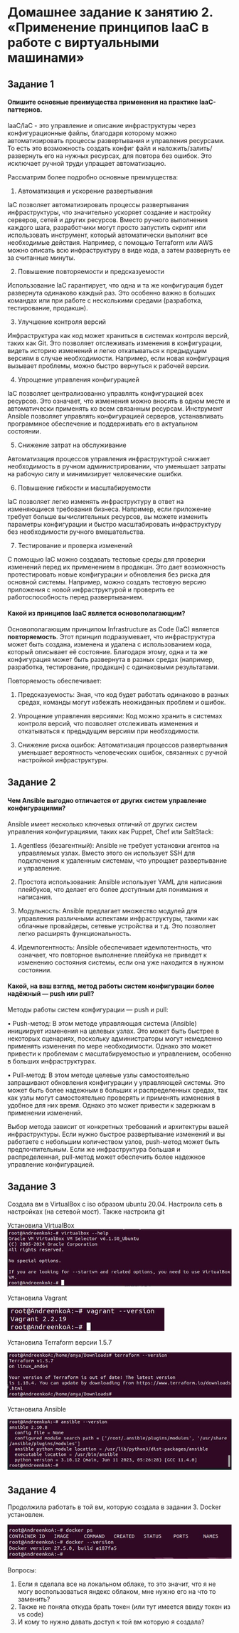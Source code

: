 # Домашнее задание к занятию 2. «Применение принципов IaaC в работе с виртуальными машинами»

## Задание 1
#### Опишите основные преимущества применения на практике IaaC-паттернов.

IaaC/IaC - это управление и описание инфраструктуры через конфигурационные файлы, благодаря которому можно автоматизировать процессы развертывания и управления ресурсами. То есть это возможность создать конфиг файл и наложить/залить/развернуть его на нужных ресурсах, для повтора без ошибок. Это исключает ручной труди упращает автоматизацию.

Рассматрим более подробно основные преимущества:

1. Автоматизация и ускорение развертывания

IaC позволяет автоматизировать процессы развертывания инфраструктуры, что значительно ускоряет создание и настройку серверов, сетей и других ресурсов. Вместо ручного выполнения каждого шага, разработчики могут просто запустить скрипт или использовать инструмент, который автоматически выполнит все необходимые действия. Например, с помощью Terraform или AWS  можно описать всю инфраструктуру в виде кода, а затем развернуть ее за считанные минуты.

2. Повышение повторяемости и предсказуемости

Использование IaC гарантирует, что одна и та же конфигурация будет развернута одинаково каждый раз. Это особенно важно в больших командах или при работе с несколькими средами (разработка, тестирование, продакшн).

3. Улучшение контроля версий

Инфраструктура как код может храниться в системах контроля версий, таких как Git. Это позволяет отслеживать изменения в конфигурации, видеть историю изменений и легко откатываться к предыдущим версиям в случае необходимости. Например, если новая конфигурация вызывает проблемы, можно быстро вернуться к рабочей версии.

4. Упрощение управления конфигурацией

IaC позволяет централизованно управлять конфигурацией всех ресурсов. Это означает, что изменения можно вносить в одном месте и автоматически применять ко всем связанным ресурсам. Инструмент Ansible позволяет управлять конфигурацией серверов, устанавливать программное обеспечение и поддерживать его в актуальном состоянии.

5. Снижение затрат на обслуживание

Автоматизация процессов управления инфраструктурой снижает необходимость в ручном администрировании, что уменьшает затраты на рабочую силу и минимизирует человеческие ошибки. 

6. Повышение гибкости и масштабируемости

IaC позволяет легко изменять инфраструктуру в ответ на изменяющиеся требования бизнеса. Например, если приложение требует больше вычислительных ресурсов, вы можете изменить параметры конфигурации и быстро масштабировать инфраструктуру без необходимости ручного вмешательства.

7. Тестирование и проверка изменений

С помощью IaC можно создавать тестовые среды для проверки изменений перед их применением в продакшн. Это дает возможность протестировать новые конфигурации и обновления без риска для основной системы. Например, можно создать тестовую версию приложения с новой инфраструктурой и проверить ее работоспособность перед развертыванием.


#### Какой из принципов IaaC является основополагающим?

Основополагающим принципом Infrastructure as Code (IaC) является **повторяемость**. Этот принцип подразумевает, что инфраструктура может быть создана, изменена и удалена с использованием кода, который описывает её состояние. Благодаря этому, одна и та же конфигурация может быть развернута в разных средах (например, разработка, тестирование, продакшн) с одинаковыми результатами.

Повторяемость обеспечивает:

1. Предсказуемость: Зная, что код будет работать одинаково в разных средах, команды могут избежать неожиданных проблем и ошибок.

2. Упрощение управления версиями: Код можно хранить в системах контроля версий, что позволяет отслеживать изменения и откатываться к предыдущим версиям при необходимости.

3. Снижение риска ошибок: Автоматизация процессов развертывания уменьшает вероятность человеческих ошибок, связанных с ручной настройкой инфраструктуры.


## Задание 2
#### Чем Ansible выгодно отличается от других систем управление конфигурациями?

Ansible имеет несколько ключевых отличий от других систем управления конфигурациями, таких как Puppet, Chef или SaltStack:

1. Agentless (безагентный): Ansible не требует установки агентов на управляемых узлах. Вместо этого он использует SSH для подключения к удаленным системам, что упрощает развертывание и управление.

2. Простота использования: Ansible использует YAML для написания плейбуков, что делает его более доступным для понимания и написания.

3. Модульность: Ansible предлагает множество модулей для управления различными аспектами инфраструктуры, такими как облачные провайдеры, сетевые устройства и т.д. Это позволяет легко расширять функциональность.

4. Идемпотентность: Ansible обеспечивает идемпотентность, что означает, что повторное выполнение плейбука не приведет к изменению состояния системы, если она уже находится в нужном состоянии.

#### Какой, на ваш взгляд, метод работы систем конфигурации более надёжный — push или pull?

Методы работы систем конфигурации — push и pull:

• Push-метод: В этом методе управляющая система (Ansible) инициирует изменения на целевых узлах. Это может быть быстрее в некоторых сценариях, поскольку администраторы могут немедленно применять изменения по мере необходимости. Однако это может привести к проблемам с масштабируемостью и управлением, особенно в больших инфраструктурах.

• Pull-метод: В этом методе целевые узлы самостоятельно запрашивают обновления конфигурации у управляющей системы. Это может быть более надежным в больших и распределенных средах, так как узлы могут самостоятельно проверять и применять изменения в удобное для них время. Однако это может привести к задержкам в применении изменений.

Выбор метода зависит от конкретных требований и архитектуры вашей инфраструктуры. Если нужно быстрое развертывание изменений и вы работаете с небольшим количеством узлов, push-метод может быть предпочтительным. Если же инфраструктура большая и распределенная, pull-метод может обеспечить более надежное управление конфигурацией.


## Задание 3

Создала вм в VirtualBox с iso образом ubuntu 20.04. Настроила сеть в настройках (на сетевой мост). Также настроила git

Установила VirtualBox  
![Установка VirtualBox](../img/vmbox_for.JPG)

Установила Vagrant

![Установка Vagrant](../img/vagrant.JPG)

Установила Terraform версии 1.5.7

![Установка Terraform](../img/terraform_1.5.7.JPG )

Установила Ansible

![Установка Ansible](../img/ansible.JPG)



## Задание 4

Продолжила работать в той вм, которую создала в задании 3. Docker установлен.

![Установка Docker](../img/docker_for_one.JPG)

Вопросы:
1. Если я сделала все на локальном облаке, то это значит, что я не могу воспользоваться яндекс облаком, мне нужно его на что то заменить?
2. Также не поняла откуда брать токен (или тут имеется ввиду токен из vs code)
3. И кому то нужно давать доступ к той вм которую я создала?

